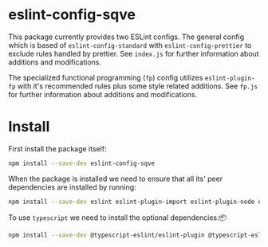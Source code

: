 # eslint-config-sqve

This package currently provides two ESLint configs. The general config which is based of `eslint-config-standard` with `eslint-config-prettier` to exclude rules handled by prettier. See `index.js` for further information about additions and modifications.

The specialized functional programming (`fp`) config utilizes `eslint-plugin-fp` with it's recommended rules plus some style related additions. See `fp.js` for further information about additions and modifications.

# Install

First install the package itself:

```sh
npm install --save-dev eslint-config-sqve
```

When the package is installed we need to ensure that all its' peer dependencies are installed by running:

```sh
npm install --save-dev eslint eslint-plugin-import eslint-plugin-node eslint-plugin-promise eslint-plugin-react prettier
```

To use `typescript` we need to install the optional dependencies:📦

```sh
npm install --save-dev @typescript-eslint/eslint-plugin @typescript-eslint/parser typescript eslint-plugin-standard
```
